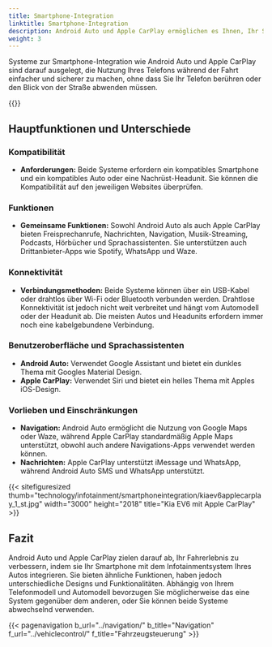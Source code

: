 ```yaml
---
title: Smartphone-Integration
linktitle: Smartphone-Integration
description: Android Auto und Apple CarPlay ermöglichen es Ihnen, Ihr Smartphone mit dem Infotainmentsystem Ihres Autos zu verbinden und verschiedene Funktionen auf dem Display des Autos zu nutzen.
weight: 3
---
```

<!-- markdownlint-disable MD033 -->

Systeme zur Smartphone-Integration wie Android Auto und Apple CarPlay sind darauf ausgelegt, die Nutzung Ihres Telefons während der Fahrt einfacher und sicherer zu machen, ohne dass Sie Ihr Telefon berühren oder den Blick von der Straße abwenden müssen.

{{<evkxdisplayaddarticle />}}

## Hauptfunktionen und Unterschiede

### Kompatibilität

- **Anforderungen:** Beide Systeme erfordern ein kompatibles Smartphone und ein kompatibles Auto oder eine Nachrüst-Headunit. Sie können die Kompatibilität auf den jeweiligen Websites überprüfen.

### Funktionen

- **Gemeinsame Funktionen:** Sowohl Android Auto als auch Apple CarPlay bieten Freisprechanrufe, Nachrichten, Navigation, Musik-Streaming, Podcasts, Hörbücher und Sprachassistenten. Sie unterstützen auch Drittanbieter-Apps wie Spotify, WhatsApp und Waze.

### Konnektivität

- **Verbindungsmethoden:** Beide Systeme können über ein USB-Kabel oder drahtlos über Wi-Fi oder Bluetooth verbunden werden. Drahtlose Konnektivität ist jedoch nicht weit verbreitet und hängt vom Automodell oder der Headunit ab. Die meisten Autos und Headunits erfordern immer noch eine kabelgebundene Verbindung.

### Benutzeroberfläche und Sprachassistenten

- **Android Auto:** Verwendet Google Assistant und bietet ein dunkles Thema mit Googles Material Design.
- **Apple CarPlay:** Verwendet Siri und bietet ein helles Thema mit Apples iOS-Design.

### Vorlieben und Einschränkungen

- **Navigation:** Android Auto ermöglicht die Nutzung von Google Maps oder Waze, während Apple CarPlay standardmäßig Apple Maps unterstützt, obwohl auch andere Navigations-Apps verwendet werden können.
- **Nachrichten:** Apple CarPlay unterstützt iMessage und WhatsApp, während Android Auto SMS und WhatsApp unterstützt.

{{< sitefiguresized thumb="technology/infotainment/smartphoneintegration/kiaev6applecarplay_1_st.jpg" width="3000" height="2018" title="Kia EV6 mit Apple CarPlay" >}}

## Fazit

Android Auto und Apple CarPlay zielen darauf ab, Ihr Fahrerlebnis zu verbessern, indem sie Ihr Smartphone mit dem Infotainmentsystem Ihres Autos integrieren. Sie bieten ähnliche Funktionen, haben jedoch unterschiedliche Designs und Funktionalitäten. Abhängig von Ihrem Telefonmodell und Automodell bevorzugen Sie möglicherweise das eine System gegenüber dem anderen, oder Sie können beide Systeme abwechselnd verwenden.

{{< pagenavigation b_url="../navigation/" b_title="Navigation" f_url="../vehiclecontrol/" f_title="Fahrzeugsteuerung" >}}